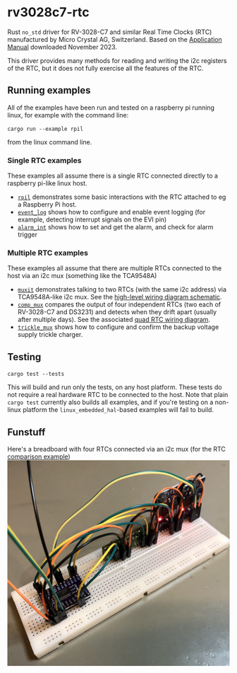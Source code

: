 # rv3028c7-rtc

Rust `no_std` driver for RV-3028-C7 and similar Real Time Clocks (RTC)
manufactured by Micro Crystal AG, Switzerland. 
Based on the
[Application Manual](https://www.microcrystal.com/fileadmin/Media/Products/RTC/App.Manual/RV-3028-C7_App-Manual.pdf)
downloaded November 2023.

This driver provides many methods for reading and writing the i2c registers of the RTC,
but it does not fully exercise all the features of the RTC. 

## Running examples

All of the examples have been run and tested on a raspberry pi running linux, 
for example with the command line:
```
cargo run --example rpil
 ```
from the linux command line.

### Single RTC examples
These examples all assume there is a single RTC connected directly to a raspberry pi-like linux host.
- [`rpil`](./examples/rpil.rs) demonstrates some basic interactions with the RTC attached to eg a Raspberry Pi host.
- [`event_log`](./examples/event_log.rs) shows how to configure and enable event logging (for example, 
detecting interrupt signals on the EVI pin)
- [`alarm_int`](./examples/alarm_int.rs) shows how to set and get the alarm, and check for alarm trigger

### Multiple RTC examples
These examples all assume that there are multiple RTCs connected to the host
via an i2c mux (something like the TCA9548A)
- [`muxit`](./examples/muxit.rs) demonstrates talking to two RTCs (with the same i2c address) via TCA9548A-like i2c mux.
  See the [high-level wiring diagram schematic](./res/dual-rtc-schematic.pdf).
- [`comp_mux`](./examples/comp_mux.rs) compares the output of four independent RTCs (two each of RV-3028-C7 and DS3231)
  and detects when they drift apart (usually after multiple days).
  See the associated [quad RTC wiring diagram](./res/comp-quad-rtc-mux.pdf).
- [`trickle_mux`](./examples/trickle_mux.rs) shows how to configure and confirm the backup voltage supply trickle charger.

## Testing

```
cargo test --tests
```
This will build and run only the tests, on any host platform. 
These tests do not require a real hardware RTC to be connected to the host. 
Note that plain `cargo test` currently also builds all examples,
and if you're testing on a non-linux platform the `linux_embedded_hal`-based examples will fail to build. 



## Funstuff

Here's a breadboard with four RTCs connected via an i2c mux (for the RTC [comparison example](./examples/comp_mux.rs))
![](./res/quad-rtc-drift.jpg)